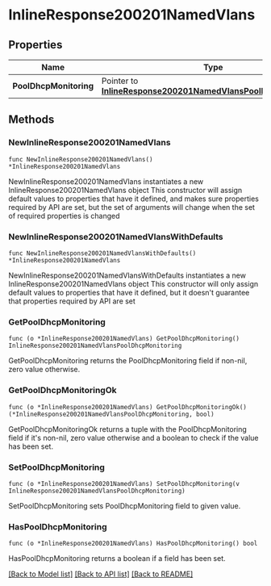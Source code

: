 # InlineResponse200201NamedVlans

## Properties

Name | Type | Description | Notes
------------ | ------------- | ------------- | -------------
**PoolDhcpMonitoring** | Pointer to [**InlineResponse200201NamedVlansPoolDhcpMonitoring**](InlineResponse200201NamedVlansPoolDhcpMonitoring.md) |  | [optional] 

## Methods

### NewInlineResponse200201NamedVlans

`func NewInlineResponse200201NamedVlans() *InlineResponse200201NamedVlans`

NewInlineResponse200201NamedVlans instantiates a new InlineResponse200201NamedVlans object
This constructor will assign default values to properties that have it defined,
and makes sure properties required by API are set, but the set of arguments
will change when the set of required properties is changed

### NewInlineResponse200201NamedVlansWithDefaults

`func NewInlineResponse200201NamedVlansWithDefaults() *InlineResponse200201NamedVlans`

NewInlineResponse200201NamedVlansWithDefaults instantiates a new InlineResponse200201NamedVlans object
This constructor will only assign default values to properties that have it defined,
but it doesn't guarantee that properties required by API are set

### GetPoolDhcpMonitoring

`func (o *InlineResponse200201NamedVlans) GetPoolDhcpMonitoring() InlineResponse200201NamedVlansPoolDhcpMonitoring`

GetPoolDhcpMonitoring returns the PoolDhcpMonitoring field if non-nil, zero value otherwise.

### GetPoolDhcpMonitoringOk

`func (o *InlineResponse200201NamedVlans) GetPoolDhcpMonitoringOk() (*InlineResponse200201NamedVlansPoolDhcpMonitoring, bool)`

GetPoolDhcpMonitoringOk returns a tuple with the PoolDhcpMonitoring field if it's non-nil, zero value otherwise
and a boolean to check if the value has been set.

### SetPoolDhcpMonitoring

`func (o *InlineResponse200201NamedVlans) SetPoolDhcpMonitoring(v InlineResponse200201NamedVlansPoolDhcpMonitoring)`

SetPoolDhcpMonitoring sets PoolDhcpMonitoring field to given value.

### HasPoolDhcpMonitoring

`func (o *InlineResponse200201NamedVlans) HasPoolDhcpMonitoring() bool`

HasPoolDhcpMonitoring returns a boolean if a field has been set.


[[Back to Model list]](../README.md#documentation-for-models) [[Back to API list]](../README.md#documentation-for-api-endpoints) [[Back to README]](../README.md)


